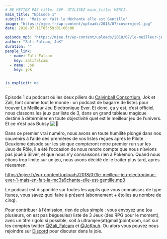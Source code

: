 ```yaml
---
# NE METTEZ PAS title: SVP. UTILISEZ main_title: MERCI.
main_title: "Episode 1"
subtitle:  "Mais en fait la Méchante elle est Gentille"
image: "https://mjee.fr/wp-content/uploads/2018/07/covermjee1.jpg"
date: 2018-07-11T05:59:01+00:00

episode_mp3: "https://mjee.fr/wp-content/uploads/2018/07/le-meilleur-jeu-electronique-ever-1-mais-en-fait-la-mc3a9chante-elle-est-gentille.mp3"
author: "Zali Falcam, JoK"
duration: ""
people_link: 
  - name: Zali Falcam
    key: zalifalcam
  - name: JoK
    key: jok


is_explicit: no
---
```


<PodcastHeader/>

<!-- ECRIRE LA DESCRIPTION DE L'EPISODE SOUS CETTE LIGNE -->
<p>Episode 1 du podcast où les deux piliers du <a href="https://calvinballradio.wordpress.com/" rel="nofollow">Calvinball Consortium</a>, Jok et Zali, font comme tout le monde : un podcast de bagarre de listes pour trouver&nbsp;Le Meilleur Jeu Electronique Ever.&nbsp;Et donc, ça y est, c’est officiel, nous classons les jeux par liste de 3, dans un grand tableau magique destiné à déterminer en toute objectivité quel est le meilleur jeu de l’univers. Et ce n’est pas Bubsy <img src="https://s.w.org/images/core/emoji/13.0.1/72x72/1f641.png" alt="🙁"></p>
<p>Dans ce premier vrai numéro, nous avons en toute humilité plongé dans nos souvenirs à l’aide des premières de vos listes reçues après le Pilote. Deuxième épisode sur les six que compteront notre premier run sur les Jeux de Rôle,&nbsp;il a été l’occasion de nous rendre compte que nous n’avions pas joué à Silver, et que nous n’y connaissons rien à Pokémon. Quand nous étions trop limite sur un jeu, nous avons décidé de le traiter plus tard, après réexamen.</p>
<p><a href="https://mjee.fr/wp-content/uploads/2018/07/le-meilleur-jeu-electronique-ever-1-mais-en-fait-la-mc3a9chante-elle-est-gentille.mp3" rel="nofollow">https://mjee.fr/wp-content/uploads/2018/07/le-meilleur-jeu-electronique-ever-1-mais-en-fait-la-mc3a9chante-elle-est-gentille.mp3</a></p>
<p>Le podcast est disponible sur toutes les applis que vous connaissez de type Itunes, vous savez quoi faire à présent (abonnement + étoiles au nombre de cinq).</p>
<p>Pour contribuer à l’émission, rien de plus simple : vous envoyez une (ou plusieurs, on est pas bégueules) liste de&nbsp;3 Jeux&nbsp;(des RPG pour le moment), avec un titre rigolo si possible, soit à&nbsp;ultramjee(at)gmail(point)com, soit sur les comptes twitter&nbsp;<a href="https://twitter.com/Zali_Falcam" rel="nofollow">@Zali_Falcam</a>&nbsp;et&nbsp;<a href="https://twitter.com/JoKnuh" rel="nofollow">@JoKnuh</a>.&nbsp;Ou alors vous pouvez nous rejoindre sur&nbsp;<a href="https://discord.gg/4RnA9v7" rel="nofollow">Discord</a>&nbsp;pour discuter dans la joie.</p>



